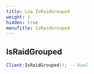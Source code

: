 ```yaml
---
title: Lua IsRaidGrouped
weight: 1
hidden: true
menuTitle: IsRaidGrouped
---
```

## IsRaidGrouped
```lua
Client:IsRaidGrouped(); -- bool
```